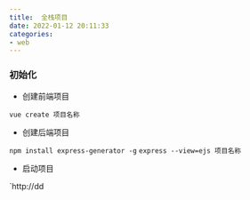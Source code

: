 ```yaml
---
title:  全栈项目
date: 2022-01-12 20:11:33
categories:
- web 
---
```


### 初始化

- 创建前端项目

`vue create 项目名称`

- 创建后端项目

`npm install express-generator -g`
`express --view=ejs 项目名称`
- 启动项目

`http://dd